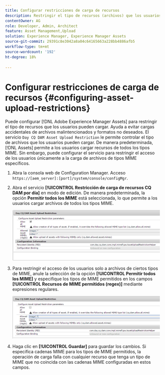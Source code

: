 ```yaml
---
title: Configurar restricciones de carga de recursos
description: Restringir el tipo de recursos (archivos) que los usuarios pueden cargar
contentOwner: AG
role: Developer, Admin, Architect
feature: Asset Management,Upload
solution: Experience Manager, Experience Manager Assets
source-git-commit: 29391c8e3042a8a04c64165663a228bb4886afb5
workflow-type: tm+mt
source-wordcount: '192'
ht-degree: 18%

---
```


# Configurar restricciones de carga de recursos {#configuring-asset-upload-restrictions}

Puede configurar [!DNL Adobe Experience Manager Assets] para restringir el tipo de recursos que los usuarios pueden cargar. Ayuda a evitar cargas accidentales de archivos malintencionados y formatos no deseados. El servicio `Day CQ DAM Asset Upload Restriction` le permite controlar el tipo de archivos que los usuarios pueden cargar. De manera predeterminada, [!DNL Assets] permite a los usuarios cargar recursos de todos los tipos MIME. Sin embargo, puede configurar el servicio para restringir el acceso de los usuarios únicamente a la carga de archivos de tipos MIME específicos.

1. Abra la consola web de Configuration Manager. Acceso `https://[aem_server]:[port]/system/console/configMgr`.
1. Abra el servicio **[!UICONTROL Restricción de carga de recursos CQ DAM por día]** en modo de edición. De manera predeterminada, la opción **Permitir todos los MIME** está seleccionada, lo que permite a los usuarios cargar archivos de todos los tipos MIME.

   ![chlimage_1-378](assets/chlimage_1-378.png)

1. Para restringir el acceso de los usuarios solo a archivos de ciertos tipos de MIME, anule la selección de la opción **[!UICONTROL Permitir todos los MIME]** y especifique los tipos de MIME permitidos en los campos **[!UICONTROL Recursos de MIME permitidos (regex)]** mediante expresiones regulares.

   ![chlimage_1-379](assets/chlimage_1-379.png)

1. Haga clic en **[!UICONTROL Guardar]** para guardar los cambios. Si especifica cadenas MIME para los tipos de MIME permitidos, la operación de carga falla con cualquier recurso que tenga un tipo de MIME que no coincida con las cadenas MIME configuradas en estos campos.
